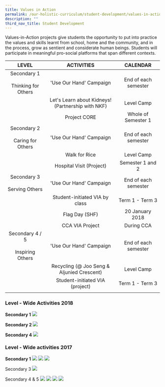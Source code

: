 ```yaml
---
title: Values in Action
permalink: /our-holistic-curriculum/student-development/values-in-action
description: ""
third_nav_title: Student Development
---
```

Values-in-Action projects give students the opportunity to put into practice the values and skills learnt from school, home and the community, and in the process, grow as sentient and considerate human beings. Students will participate in meaningful pro-social platforms that span different contexts.

| LEVEL | ACTIVITIES  | CALENDAR  |
|:---:|:---:|:---:|
| Secondary 1<br><br>Thinking for Others |  'Use Our Hand' Campaign | End of each semester  |
|  | Let's Learn about Kidneys!<br>(Partnership with NKF) | Level Camp |
|  |  Project CORE | Whole of Semester 1  |
|  Secondary 2<br><br>Caring for Others |  'Use Our Hand' Campaign | End of each semester  |
|  | Walk for Rice | Level Camp |
|  |  Hospital Visit (Project) | Semester 1 and 2  |
| Secondary 3<br><br>Serving Others   | 'Use Our Hand' Campaign  | End of each semester  |
|  |  Student-initiated VIA by class | Term 1 - Term 3  |
|  |  Flag Day (SHF) | 20 January 2018  |
|  |  CCA VIA Project | During CCA |
| Secondary 4 / 5<br><br>Inspiring Others   | 'Use Our Hand' Campaign  | End of each semester  |
|  |  Recycling (@ Joo Seng & Aljunied Crescent) | Level Camp |
|  |  Student-initiated VIA<br>(project) | Term 1 - Term 3  |
| | | |

### Level - Wide Activities 2018

**Secondary 1**
![](/images/secondary%201.jpg)

**Secondary 2**
![](/images/walk%20for%20rice.jpg)

**Secondary 4**
![](/images/secondary%204.jpg)

### Level - Wide activities 2017

**Secondary 1**
![](/images/beach%20clean%20up.jpg)
![](/images/project%20cube.jpg)
![](/images/secondary%203.jpg)

Secondary 3
![](/images/flag%20day.jpg)

Secondary 4 & 5
![](/images/newspaper.jpg)
![](/images/use%20your%20hands.jpg)
![](/images/expo.jpg)
![](/images/sungei%20buloh.jpg)